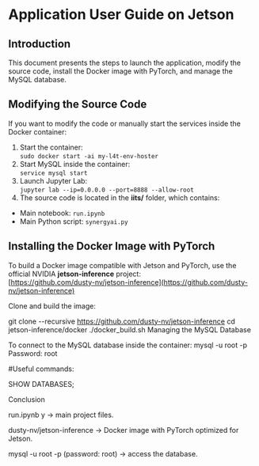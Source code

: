  #   Application User Guide on Jetson

## Introduction
This document presents the steps to launch the application, modify the source code, install the Docker image with PyTorch, and manage the MySQL database.



## Modifying the Source Code
If you want to modify the code or manually start the services inside the Docker container:  
1. Start the container:  
`sudo docker start -ai my-l4t-env-hoster`  
2. Start MySQL inside the container:  
`service mysql start`  
3. Launch Jupyter Lab:  
`jupyter lab --ip=0.0.0.0 --port=8888 --allow-root`  
4. The source code is located in the **iits/** folder, which contains:  
- Main notebook: `run.ipynb`  
- Main Python script: `synergyai.py`

## Installing the Docker Image with PyTorch
To build a Docker image compatible with Jetson and PyTorch, use the official NVIDIA **jetson-inference** project:  
[https://github.com/dusty-nv/jetson-inference](https://github.com/dusty-nv/jetson-inference)  

Clone and build the image:  
 
git clone --recursive https://github.com/dusty-nv/jetson-inference
cd jetson-inference/docker
./docker_build.sh
Managing the MySQL Database

To connect to the MySQL database inside the container:
mysql -u root -p
Password: root

#Useful commands:

SHOW DATABASES;

Conclusion

 

run.ipynb  y → main project files.

dusty-nv/jetson-inference → Docker image with PyTorch optimized for Jetson.

mysql -u root -p (password: root) → access the database.
